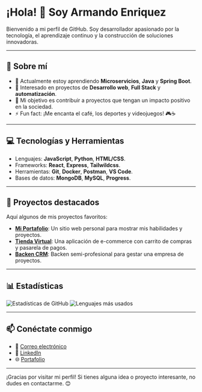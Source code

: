 # ¡Hola! 👋 Soy Armando Enriquez

Bienvenido a mi perfil de GitHub. Soy desarrollador apasionado por la tecnología, el aprendizaje continuo y la construcción de soluciones innovadoras.

---

## 🚀 Sobre mí
- 🌱 Actualmente estoy aprendiendo **Microservicios**, **Java** y **Spring Boot**.
- 💼 Interesado en proyectos de **Desarrollo web**, **Full Stack** y **automatización**.
- 🎯 Mi objetivo es contribuir a proyectos que tengan un impacto positivo en la sociedad.
- ⚡ Fun fact: ¡Me encanta el café, los deportes y videojuegos! 🎮☕

---

## 💻 Tecnologías y Herramientas
- Lenguajes: **JavaScript**, **Python**, **HTML/CSS**.
- Frameworks: **React**, **Express**, **Tailwildcss**.
- Herramientas: **Git**, **Docker**, **Postman**, **VS Code**.
- Bases de datos: **MongoDB**, **MySQL**, **Progress**.

---

## 🌟 Proyectos destacados
Aquí algunos de mis proyectos favoritos:

- **[Mi Portafolio](https://github.com/ArmandoEnriq/mi-portafolio)**: Un sitio web personal para mostrar mis habilidades y proyectos.
- **[Tienda Virtual](https://github.com/ArmandoEnriq/tienda-virtual)**: Una aplicación de e-commerce con carrito de compras y pasarela de pagos.
- **[Backen CRM](https://github.com/ArmandoEnriq/Gestion-Relacion-con-Clientes)**: Backen semi-profesional para gestar una empresa de proyectos.

---

## 📊 Estadísticas
![Estadísticas de GitHub](https://github-readme-stats.vercel.app/api?username=ArmandoEnriq&show_icons=true&theme=radical)
![Lenguajes más usados](https://github-readme-stats.vercel.app/api/top-langs/?username=ArmandoEnriq&layout=compact&theme=radical)

---

## 📫 Conéctate conmigo
- 📧 [Correo electrónico](armandoenriquezpuga@gmail.com)
- 💼 [LinkedIn]()
- 🌐 [Portafolio](https://tu-portafolio.com)

---

¡Gracias por visitar mi perfil! Si tienes alguna idea o proyecto interesante, no dudes en contactarme. 😊
